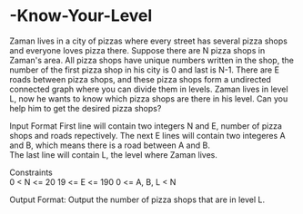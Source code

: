 # -Know-Your-Level
Zaman lives in a city of pizzas where every street has several pizza shops and everyone loves pizza there. Suppose there are N pizza shops in Zaman's area. All pizza shops have unique numbers written in the shop, the number of the first pizza shop in his city is 0 and last is N-1. There are E roads between pizza shops, and these pizza shops form a undirected connected graph where you can divide them in levels. Zaman lives in level L, now he wants to know which pizza shops are there in his level. Can you help him to get the desired pizza shops? 

Input Format      First line will contain two integers N and E, number of pizza shops and roads repectively.
The next E lines will contain two integeres A and B, which means there is a road between A and B.  
The last line will contain L, the level where Zaman lives. 

Constraints     
0 < N <= 20
19 <= E <= 190
0 <= A, B, L < N

 Output Format:      Output the number of pizza shops that are in level L.
